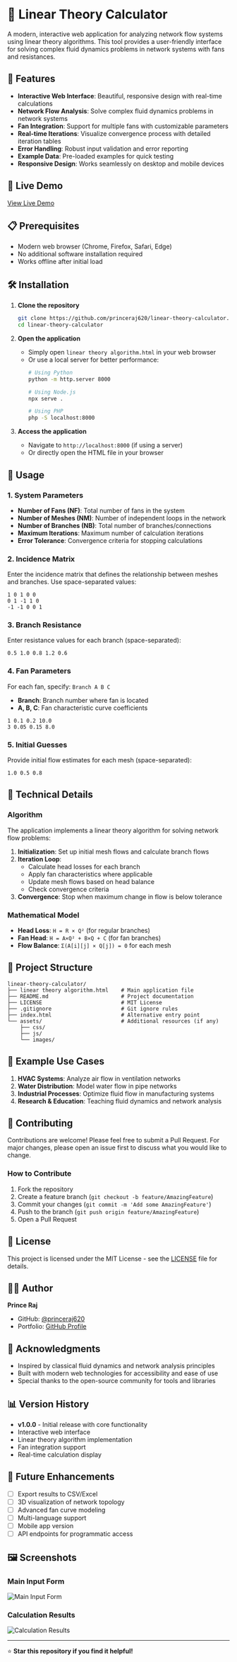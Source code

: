 # 🔬 Linear Theory Calculator

A modern, interactive web application for analyzing network flow systems using linear theory algorithms. This tool provides a user-friendly interface for solving complex fluid dynamics problems in network systems with fans and resistances.

## 🌟 Features

- **Interactive Web Interface**: Beautiful, responsive design with real-time calculations
- **Network Flow Analysis**: Solve complex fluid dynamics problems in network systems
- **Fan Integration**: Support for multiple fans with customizable parameters
- **Real-time Iterations**: Visualize convergence process with detailed iteration tables
- **Error Handling**: Robust input validation and error reporting
- **Example Data**: Pre-loaded examples for quick testing
- **Responsive Design**: Works seamlessly on desktop and mobile devices

## 🚀 Live Demo

[View Live Demo](https://princeraj620.github.io/linear-theory-calculator/)

## 📋 Prerequisites

- Modern web browser (Chrome, Firefox, Safari, Edge)
- No additional software installation required
- Works offline after initial load

## 🛠️ Installation

1. **Clone the repository**
   ```bash
   git clone https://github.com/princeraj620/linear-theory-calculator.git
   cd linear-theory-calculator
   ```

2. **Open the application**
   - Simply open `linear theory algorithm.html` in your web browser
   - Or use a local server for better performance:
     ```bash
     # Using Python
     python -m http.server 8000
     
     # Using Node.js
     npx serve .
     
     # Using PHP
     php -S localhost:8000
     ```

3. **Access the application**
   - Navigate to `http://localhost:8000` (if using a server)
   - Or directly open the HTML file in your browser

## 📖 Usage

### 1. System Parameters
- **Number of Fans (NF)**: Total number of fans in the system
- **Number of Meshes (NM)**: Number of independent loops in the network
- **Number of Branches (NB)**: Total number of branches/connections
- **Maximum Iterations**: Maximum number of calculation iterations
- **Error Tolerance**: Convergence criteria for stopping calculations

### 2. Incidence Matrix
Enter the incidence matrix that defines the relationship between meshes and branches. Use space-separated values:
```
1 0 1 0 0
0 1 -1 1 0
-1 -1 0 0 1
```

### 3. Branch Resistance
Enter resistance values for each branch (space-separated):
```
0.5 1.0 0.8 1.2 0.6
```

### 4. Fan Parameters
For each fan, specify: `Branch A B C`
- **Branch**: Branch number where fan is located
- **A, B, C**: Fan characteristic curve coefficients
```
1 0.1 0.2 10.0
3 0.05 0.15 8.0
```

### 5. Initial Guesses
Provide initial flow estimates for each mesh (space-separated):
```
1.0 0.5 0.8
```

## 🔧 Technical Details

### Algorithm
The application implements a linear theory algorithm for solving network flow problems:

1. **Initialization**: Set up initial mesh flows and calculate branch flows
2. **Iteration Loop**:
   - Calculate head losses for each branch
   - Apply fan characteristics where applicable
   - Update mesh flows based on head balance
   - Check convergence criteria
3. **Convergence**: Stop when maximum change in flow is below tolerance

### Mathematical Model
- **Head Loss**: `H = R × Q²` (for regular branches)
- **Fan Head**: `H = A×Q² + B×Q + C` (for fan branches)
- **Flow Balance**: `Σ(A[i][j] × Q[j]) = 0` for each mesh

## 📁 Project Structure

```
linear-theory-calculator/
├── linear theory algorithm.html    # Main application file
├── README.md                       # Project documentation
├── LICENSE                         # MIT License
├── .gitignore                      # Git ignore rules
├── index.html                      # Alternative entry point
└── assets/                         # Additional resources (if any)
    ├── css/
    ├── js/
    └── images/
```

## 🎯 Example Use Cases

1. **HVAC Systems**: Analyze air flow in ventilation networks
2. **Water Distribution**: Model water flow in pipe networks
3. **Industrial Processes**: Optimize fluid flow in manufacturing systems
4. **Research & Education**: Teaching fluid dynamics and network analysis

## 🤝 Contributing

Contributions are welcome! Please feel free to submit a Pull Request. For major changes, please open an issue first to discuss what you would like to change.

### How to Contribute

1. Fork the repository
2. Create a feature branch (`git checkout -b feature/AmazingFeature`)
3. Commit your changes (`git commit -m 'Add some AmazingFeature'`)
4. Push to the branch (`git push origin feature/AmazingFeature`)
5. Open a Pull Request

## 📝 License

This project is licensed under the MIT License - see the [LICENSE](LICENSE) file for details.

## 👨‍💻 Author

**Prince Raj**
- GitHub: [@princeraj620](https://github.com/princeraj620)
- Portfolio: [GitHub Profile](https://github.com/princeraj620)

## 🙏 Acknowledgments

- Inspired by classical fluid dynamics and network analysis principles
- Built with modern web technologies for accessibility and ease of use
- Special thanks to the open-source community for tools and libraries

## 📊 Version History

- **v1.0.0** - Initial release with core functionality
- Interactive web interface
- Linear theory algorithm implementation
- Fan integration support
- Real-time calculation display

## 🔮 Future Enhancements

- [ ] Export results to CSV/Excel
- [ ] 3D visualization of network topology
- [ ] Advanced fan curve modeling
- [ ] Multi-language support
- [ ] Mobile app version
- [ ] API endpoints for programmatic access

## 🖼️ Screenshots

### Main Input Form
![Main Input Form](assets/image1.png)

### Calculation Results
![Calculation Results](assets/image2.png)

---

⭐ **Star this repository if you find it helpful!** 